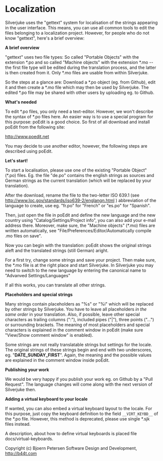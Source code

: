 Localization
================================================================================

Silverjuke uses the "gettext" system for localisation of the strings appearing
in the user interface. This means, you can use all common tools to edit the
files belonging to a localization project. However, for people who do not know
"gettext", here's a brief overview:


**A brief overview**

"gettext" uses two file types: So called "Portable Objects" with the extension 
*.po and so called "Machine objects" with the extension *.mo -- the first file
type will be edited during the translation process, and the latter is then 
created from it. Only *.mo files are usable from within Silverjuke.

So the steps at a glance are: Download a *.po object (eg. from Github), edit it
and then create a *.mo file which may then be used by Silverjuke.  The edited
*.po file may be shared with other users by uploading eg. to Github.
 

**What's needed**

To edit *.po files, you only need a text-editor. However, we won't describe 
the syntax of *.po files here. An easier way is to use a special program for 
this purpose: poEdit is a good choice. So first of all download and install 
poEdit from the following site:

http://www.poedit.net

You may decide to use another editor, however, the following steps are described 
using poEdit.


**Let's start!**

To start a localisation, please use one of the existing "Portable Object" 
(*.po) files. Eg. the file "de.po" contains the english strings as sources and
German strings as the current translation (which will be replaced 
by your translation).

After the download, rename the file to the two-letter ISO 639.1 
(see http://www.loc.gov/standards/iso639-2/englangn.html ) abbreviation of the 
language to create, use eg. "fr.po" for "French" or "es.po" for "Spanish".

Then, just open the file in poEdit and define the new language and the new 
country using "Catalog/Settings/Project info", you can also add your e-mail
address there. Moreover, make sure, the "Machine objects" (*.mo) files are
written automatically, see "File/Preferences/Editor/Automatically compile 
.mo files on save".

Now you can begin with the translation: poEdit shows the original strings aleft
and the translated strings (still German) aright.

For a first try, change some strings and save your project. Then make sure, 
the *.mo file is at the right place and start Silverjuke. In Silverjuke you may
need to switch to the new language by entering the canonical name to
"Advanved Settings/Languages"

If all this works, you can translate all other strings.


**Placeholders and special strings**

Many strings contain placeholders as "%s" or "%i" which will be replaced by 
other strings by Silverjuke. You have to leave all placeholders 
_in the same order_ in your translation. Also, if possible, leave other special 
characters as trailing columns (":"), included pipes ("|"), three points ("...") 
or surrounding brackets. The meaning of most placeholders and special characters 
is explained in the comment window in poEdit (make sure "View/Show comment 
window" is enabled).

Some strings are not really translatable strings but settings for the locale. 
The original strings of these strings begin and end with two underscores, eg. 
"__DATE_SUNDAY_FIRST__". Again, the meaning and the possible values are 
explained in the comment window inside poEdit.


**Publishing your work**

We would be very happy if you publish your work eg. on Github by a
"Pull Request".  The language changes will come along with the next version of
Silverjuke then.


**Adding a virtual keyboard to your locale**

If wanted, you can also embed a virtual keyboard layout to the locale. For this
purpose, just copy the keyboard definition to the field `__VIRT_KEYBD__` of the
*.po file.  However, this method is deprecated, please use single *.sjk files
instead.

A description, about how to define virtual keyboards is placed file 
docs/virtual-keyboards.


Copyright (c) Bjoern Petersen Software Design and Development, http://b44t.com

